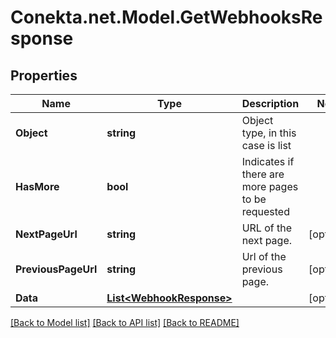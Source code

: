 # Conekta.net.Model.GetWebhooksResponse

## Properties

Name | Type | Description | Notes
------------ | ------------- | ------------- | -------------
**Object** | **string** | Object type, in this case is list | 
**HasMore** | **bool** | Indicates if there are more pages to be requested | 
**NextPageUrl** | **string** | URL of the next page. | [optional] 
**PreviousPageUrl** | **string** | Url of the previous page. | [optional] 
**Data** | [**List&lt;WebhookResponse&gt;**](WebhookResponse.md) |  | [optional] 

[[Back to Model list]](../README.md#documentation-for-models) [[Back to API list]](../README.md#documentation-for-api-endpoints) [[Back to README]](../README.md)

